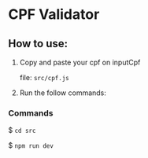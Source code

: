 # CPF Validator

## How to use:

1.  Copy and paste your cpf on inputCpf

    file: ```src/cpf.js```

2. Run the follow commands:

### Commands
 

$ ```cd src```

$ ```npm run dev```
